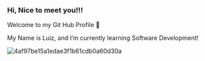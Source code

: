 ### Hi, Nice to meet you!!!

Welcome to my Git Hub Profile 👋

My Name is Luiz,
     and I’m currently learning Software Development!

![4af97be15a1edae3f1b61cdb0a60d30a](https://user-images.githubusercontent.com/102326788/165188043-2b3d88ba-9c36-4110-ab9b-9a62ad490c64.gif)



<!--
**LuizzFelipe0/LuizzFelipe0** is a ✨ _special_ ✨ repository because its `README.md` (this file) appears on your GitHub profile.

Here are some ideas to get you started:

- 🔭 I’m currently working on ...
- 🌱 I’m currently learning ...
- 👯 I’m looking to collaborate on ...
- 🤔 I’m looking for help with ...
- 💬 Ask me about ...
- 📫 How to reach me: ...
- 😄 Pronouns: ...
- ⚡ Fun fact: ...
-->
